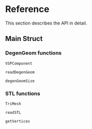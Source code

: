 # Reference

This section describes the API in detail.

## Main Struct

### DegenGeom functions
```@docs
VSPComponent
```

```@docs
readDegenGeom
```

```@docs
degenGeomSize
```

### STL functions
```@docs
TriMesh
```

```@docs
readSTL
```

```@docs
getVertices
```
